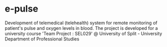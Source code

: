 # e-pulse
Development of telemedical (telehealth) system for remote monitoring of patient's pulse and oxygen levels in blood. The project is developed for a university course 'Team Project : SEL029' @ University of Split - University Department of Professional Studies
